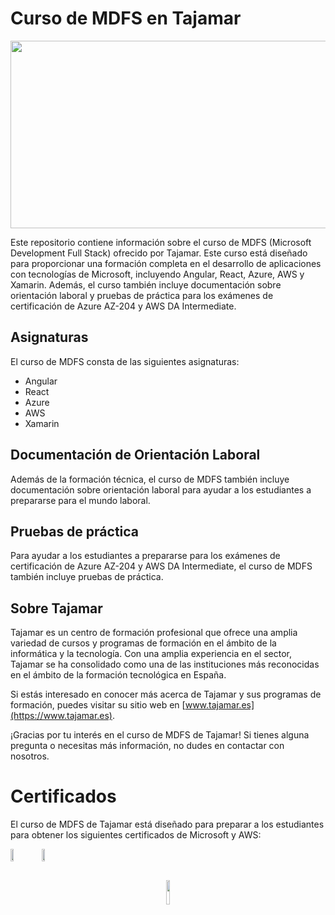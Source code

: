 # Curso de MDFS en Tajamar

<p align="left">
  <img width="600" height="300" src="https://user-images.githubusercontent.com/49042638/235347729-c185cfbd-18cb-4a06-9c65-33cfa2d2be22.jpg">
</p>

Este repositorio contiene información sobre el curso de MDFS (Microsoft Development Full Stack) ofrecido por Tajamar. Este curso está diseñado para proporcionar una formación completa en el desarrollo de aplicaciones con tecnologías de Microsoft, incluyendo Angular, React, Azure, AWS y Xamarin. Además, el curso también incluye documentación sobre orientación laboral y pruebas de práctica para los exámenes de certificación de Azure AZ-204 y AWS DA Intermediate.

## Asignaturas

El curso de MDFS consta de las siguientes asignaturas:

- Angular
- React
- Azure
- AWS
- Xamarin

## Documentación de Orientación Laboral

Además de la formación técnica, el curso de MDFS también incluye documentación sobre orientación laboral para ayudar a los estudiantes a prepararse para el mundo laboral.

## Pruebas de práctica

Para ayudar a los estudiantes a prepararse para los exámenes de certificación de Azure AZ-204 y AWS DA Intermediate, el curso de MDFS también incluye pruebas de práctica.


## Sobre Tajamar
  
Tajamar es un centro de formación profesional que ofrece una amplia variedad de cursos y programas de formación en el ámbito de la informática y la tecnología. Con una amplia experiencia en el sector, Tajamar se ha consolidado como una de las instituciones más reconocidas en el ámbito de la formación tecnológica en España.


Si estás interesado en conocer más acerca de Tajamar y sus programas de formación, puedes visitar su sitio web en [www.tajamar.es](https://www.tajamar.es).

¡Gracias por tu interés en el curso de MDFS de Tajamar! Si tienes alguna pregunta o necesitas más información, no dudes en contactar con nosotros.

# Certificados

El curso de MDFS de Tajamar está diseñado para preparar a los estudiantes para obtener los siguientes certificados de Microsoft y AWS:

<div style="display:flex;">
  <img width="10%" src="https://user-images.githubusercontent.com/49042638/235349295-5f8eb49a-82c1-4fd1-ad3b-d6de0c6e99ab.png">
  <img width="10%" src="https://user-images.githubusercontent.com/49042638/235349287-90664244-2926-4287-85f7-3f5674179579.png">
</div>


##
<p align="center">
  <img width="10%" src="https://user-images.githubusercontent.com/49042638/235349379-8b990db5-26fd-497a-ab4c-3b2e80f75a1e.jpg">
</p>

